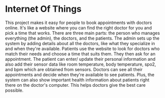 # Internet Of Things
This project makes it easy for people to book appointments with doctors online. It's like a website where you can find the right doctor for you and pick a time that works. There are three main parts: the person who manages everything (the admin), the doctors, and the patients. The admin sets up the system by adding details about all the doctors, like what they specialize in and when they're available. Patients use the website to look for doctors who match their needs and choose a time that suits them. They then ask for an appointment. The patient can enter/ update their personal information and also add their sensor data like room temperature, body temperature, spo2, and bpm which are obtained from sensors. Doctors can see all their appointments and decide when they're available to see patients. Plus, the system can also show important health information about patients right there on the doctor's computer. This helps doctors give the best care possible.
